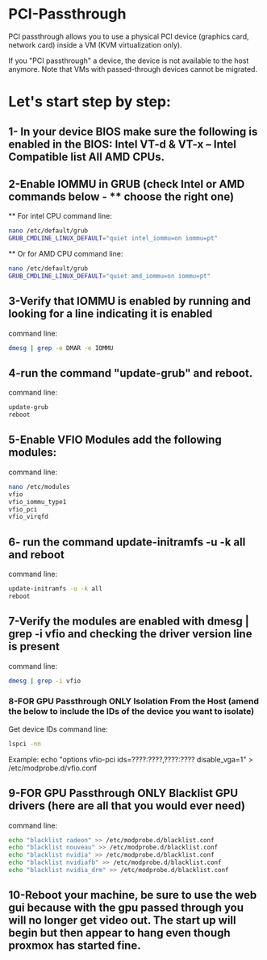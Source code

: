 # PCI-Passthrough
PCI passthrough allows you to use a physical PCI device (graphics card, network card) inside a VM (KVM virtualization only).

If you "PCI passthrough" a device, the device is not available to the host anymore. Note that VMs with passed-through devices cannot be migrated.


# Let's start step by step:


## 1- In your device BIOS make sure the following is enabled in the BIOS: Intel VT-d & VT-x – Intel Compatible list All AMD CPUs.


## 2-Enable IOMMU in GRUB (check Intel or AMD commands below - ** choose the right one) 

** For intel CPU command line: 
```bash
nano /etc/default/grub
GRUB_CMDLINE_LINUX_DEFAULT="quiet intel_iommu=on iommu=pt"
```
** Or for AMD CPU command line:
```bash
nano /etc/default/grub
GRUB_CMDLINE_LINUX_DEFAULT="quiet amd_iommu=on iommu=pt"
```

## 3-Verify that IOMMU is enabled by running and looking for a line indicating it is enabled
command line:
```bash
dmesg | grep -e DMAR -e IOMMU
```
## 4-run the command "update-grub" and reboot.
command line:
```bash
update-grub
reboot
```
## 5-Enable VFIO Modules add the following modules:
command line:
```bash
nano /etc/modules
vfio
vfio_iommu_type1
vfio_pci
vfio_virqfd
```
## 6- run the command update-initramfs -u -k all and reboot
command line:
```bash
update-initramfs -u -k all
reboot
```
## 7-Verify the modules are enabled with dmesg | grep -i vfio and checking the driver version line is present
command line:
```bash
dmesg | grep -i vfio
```
### 8-**FOR GPU Passthrough ONLY** Isolation From the Host (amend the below to include the IDs of the device you want to isolate)
Get device IDs command line:
```bash
lspci -nn
```
Example:
echo "options vfio-pci ids=????:????,????:???? disable_vga=1" > /etc/modprobe.d/vfio.conf
## 9-**FOR GPU Passthrough ONLY** Blacklist GPU drivers (here are all that you would ever need)
command line:
```bash
echo "blacklist radeon" >> /etc/modprobe.d/blacklist.conf 
echo "blacklist nouveau" >> /etc/modprobe.d/blacklist.conf 
echo "blacklist nvidia" >> /etc/modprobe.d/blacklist.conf 
echo "blacklist nvidiafb" >> /etc/modprobe.d/blacklist.conf
echo "blacklist nvidia_drm" >> /etc/modprobe.d/blacklist.conf 
```
## 10-Reboot your machine, be sure to use the web gui because with the gpu passed through you will no longer get video out. The start up will begin but then appear to hang even though proxmox has started fine.
